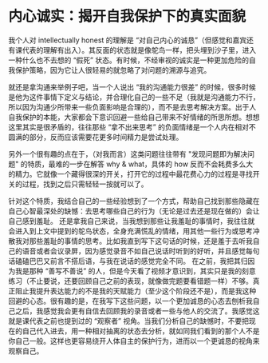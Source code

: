 # 内心诚实：揭开自我保护下的真实面貌

我个人对 intellectually honest 的理解是 “对自己内心的诚恳”（但感觉和嘉宾还有课代表的理解有出入）。其反面的状态就是像鸵鸟一样，把头埋到沙子里，进入一种什么也不去想的 “假死” 状态。有时候，不经审视的诚实是一种更加危险的自我保护策略，因为它让人很轻易的就忽略了对问题的溯源与追究。

就还是拿沟通来举例子吧，当一个人说出 “我的沟通能力很差” 的时候，很多时候是他为这件事情下定义与结论，并合理化自己的一些不足（我就是沟通能力不行，所以因为沟通少所带来一些负面影响是合理的），而不是去思考解决方案。出于人自我保护的本能，大家都会下意识回避一些给自己带来不好情绪的所思所想。想想这里其实是很矛盾的，往往那些 “拿不出来思考” 的负面情绪是一个人内在相对不圆满的部分，反而应该需要花更多时间精力是尝试处理。

另外一个很有趣的点在于，（对我而言）这类问题往往带有 "发现问题即为解决问题" 的特质，最难的一步在解答 why & what，具体的 how 反而不会耗费多么大的精力。它就像一个藏得很深的开关，打开它的过程中最花费心力的过程是寻找开关的过程，找到之后只需轻轻一按就可以了。

针对这个特质，我结合自己的一些经验想到了一个方式，帮助自己找到那些隐藏在自己心智最深处的缺憾：去思考哪些自己的行为（无论是过去还是现在做的）会让自己感到羞耻。
还是拿我自己来说，当我想到那些让我羞耻的事情时，我往往就会进入到上文中提到的鸵鸟状态，全身充满慌乱的情绪，用其他一些行为或思考冲散我对那些羞耻的事情的思考。比如我直到写下这句话的时候，还是羞于去听我自己的语音或者会议录屏，因为感觉录音不如自己说话时听到的好听，并且感觉每句话磕磕巴巴又前言不搭后语，与我在说话的感觉完全不同。
在之前，我把其归因为我是那种 “善写不善说” 的人，但是今天看了视频才意识到，其实只是我的刻意练习（不止要说，还要回顾自己之前的表现，就像做完题要看错题一样）不够。真正阻止我提升表达能力的不是我的天赋能力（至少这个阶段还不是），而是我这种回避的心态。很有趣的是，在我写下这些问题，以一个更加诚恳的心态去刨析我自己之后，我感觉我会更有自信去回顾我的录音或者一些与他人的交流了。我感觉这就是课代表之前也提到过的 “观察者” 视角。当我们分析自己的缺憾时，不要把现在的自己代入进去，用一种相对抽离的状态去分析，就如同我们看到的那个人不是你自己一般。这样也更容易绕开人体自主的保护行为，进而以一个更诚恳的视角来观察自己。
